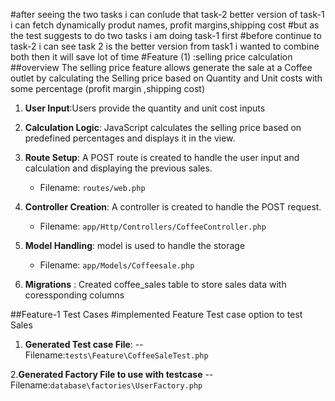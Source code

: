 #after seeing the two tasks i can conlude that task-2 better version of task-1 i can fetch dynamically produt names, profit margins,shipping cost
#but as the test suggests to do two tasks i am doing task-1 first
#before continue to task-2 i can see task 2 is the better version from task1 i wanted to combine both then it will save lot of time 
#Feature (1) :selling price calculation
##overview
The selling price feature allows generate the sale at a Coffee outlet by calculating the Selling price based on Quantity and Unit costs with some percentage (profit margin ,shipping cost)

1. **User Input**:Users provide the quantity and unit cost inputs
2. **Calculation Logic**: JavaScript calculates the selling price based on predefined percentages and displays it in the view.

3. **Route Setup**: A POST route is created to handle the user input and calculation and displaying the previous sales.

    - Filename: `routes/web.php`

4. **Controller Creation**: A controller is created to handle the POST request.

    - Filename: `app/Http/Controllers/CoffeeController.php`

5. **Model Handling**:  model is used to handle the storage

    - Filename: `app/Models/Coffeesale.php`
6. **Migrations** : Created coffee_sales table to store sales data with coressponding columns


##Feature-1 Test Cases 
#implemented Feature Test case option to test Sales 

1. **Generated Test case File**:
--Filename:`tests\Feature\CoffeeSaleTest.php`

2.**Generated Factory File to use with testcase**
--Filename:`database\factories\UserFactory.php`

